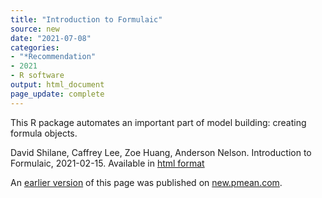 ```yaml
---
title: "Introduction to Formulaic"
source: new
date: "2021-07-08"
categories:
- "*Recommendation"
- 2021
- R software
output: html_document
page_update: complete
---
```


This R package automates an important part of model building: creating formula objects.

<!--more-->

David Shilane, Caffrey Lee, Zoe Huang, Anderson Nelson. Introduction to Formulaic, 2021-02-15. Available in [html format][shi1]

[shi1]: https://cran.r-project.org/web/packages/formulaic/vignettes/Introduction-to-formulaic.html

An [earlier version][sim2] of this page was published on [new.pmean.com][sim1].

[sim1]: http://new.pmean.com
[sim2]: http://new.pmean.com/formulaic/
